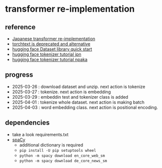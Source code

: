 # transformer re-implementation

## reference
- [Japanese transformer re-implementation](https://www.dskomei.com/entry/2021/05/24/165158)
- [torchtext is deprecated and alternative](https://qiita.com/Nezura/items/9744746b013d64c029e2)
- [hugging face Dataset library quick start](https://huggingface.co/docs/datasets/quickstart)
- [hugging face tokenizer tutorial jpn](https://tt-tsukumochi.com/archives/4908)
- [hugging face tokenizer tutorial npaka](https://note.com/npaka/n/n36acd2122192)


## progress
- 2025-03-26 : download dataset and unzip. next action is tokenize
- 2025-03-27 : tokenize. next action is embedding
- 2025-03-29 : embeddin test and tokenizer class is added
- 2025-04-01 : tokenize whole dataset. next action is making batch
- 2025-04-03 : word embedding class. next action is positional encoding.

## dependencies
- take a look requirements.txt
- [spaCy](https://spacy.io/usage) 
    - additional dictionary is required
    - `pip install -U pip setuptools wheel`
    - `python -m spacy download en_core_web_sm`
    - `python -m spacy download de_core_news_sm`